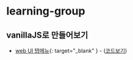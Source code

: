 # learning-group
## vanillaJS로 만들어보기
- [web UI 탭메뉴](https://simbyungki.github.io/learning-group/byungki/201903a/default.html){: target="_blank" } - ([코드보기](./201903a/default.html))